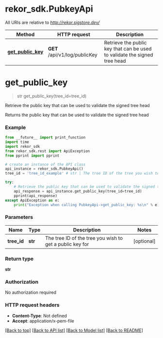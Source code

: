 # rekor_sdk.PubkeyApi

All URIs are relative to *http://rekor.sigstore.dev/*

Method | HTTP request | Description
------------- | ------------- | -------------
[**get_public_key**](PubkeyApi.md#get_public_key) | **GET** /api/v1/log/publicKey | Retrieve the public key that can be used to validate the signed tree head

# **get_public_key**
> str get_public_key(tree_id=tree_id)

Retrieve the public key that can be used to validate the signed tree head

Returns the public key that can be used to validate the signed tree head

### Example
```python
from __future__ import print_function
import time
import rekor_sdk
from rekor_sdk.rest import ApiException
from pprint import pprint

# create an instance of the API class
api_instance = rekor_sdk.PubkeyApi()
tree_id = 'tree_id_example' # str | The tree ID of the tree you wish to get a public key for (optional)

try:
    # Retrieve the public key that can be used to validate the signed tree head
    api_response = api_instance.get_public_key(tree_id=tree_id)
    pprint(api_response)
except ApiException as e:
    print("Exception when calling PubkeyApi->get_public_key: %s\n" % e)
```

### Parameters

Name | Type | Description  | Notes
------------- | ------------- | ------------- | -------------
 **tree_id** | **str**| The tree ID of the tree you wish to get a public key for | [optional] 

### Return type

**str**

### Authorization

No authorization required

### HTTP request headers

 - **Content-Type**: Not defined
 - **Accept**: application/x-pem-file

[[Back to top]](#) [[Back to API list]](../README.md#documentation-for-api-endpoints) [[Back to Model list]](../README.md#documentation-for-models) [[Back to README]](../README.md)

